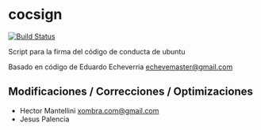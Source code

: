 # cocsign

[![Build Status](https://travis-ci.org/sinfallas/calc-mem.svg?branch=master)](https://travis-ci.org/sinfallas/calc-mem)

Script para la firma del código de conducta de ubuntu

Basado en código de Eduardo Echeverria <echevemaster@gmail.com>

## Modificaciones / Correcciones / Optimizaciones

* Hector Mantellini <xombra.com@gmail.com>
* Jesus Palencia
